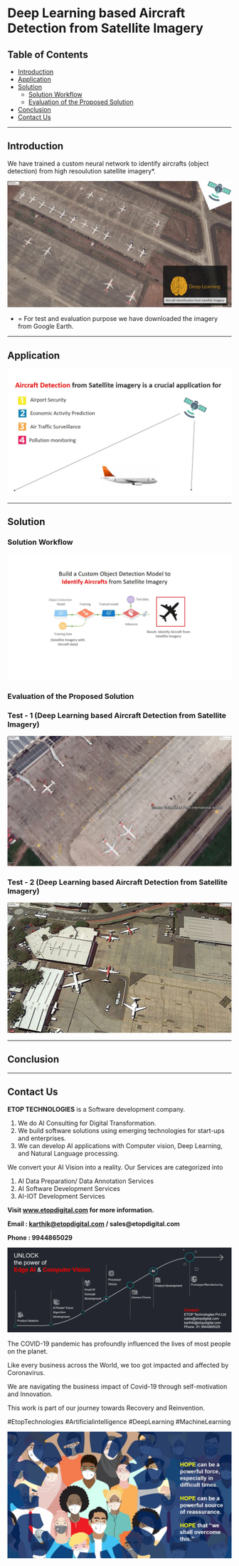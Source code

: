 # Deep Learning based Aircraft Detection from Satellite Imagery

## Table of Contents ##

* [Introduction](https://github.com/Karthikkannan-AI/Deep-Learning-based-Aircraft-Detection-from-satellite-imagery/blob/main/README.md#introduction)
* [Application](https://github.com/Karthikkannan-AI/Deep-Learning-based-Aircraft-Detection-from-satellite-imagery#application)
* [Solution](https://github.com/Karthikkannan-AI/Deep-Learning-based-Aircraft-Detection-from-satellite-imagery#solution)
  * [Solution Workflow](https://github.com/Karthikkannan-AI/Deep-Learning-based-Aircraft-Detection-from-satellite-imagery#solution-workflow)
  * [Evaluation of the Proposed Solution](https://github.com/Karthikkannan-AI/Deep-Learning-based-Aircraft-Detection-from-satellite-imagery#evaluation-of-the-proposed-solution)
* [Conclusion](https://github.com/Karthikkannan-AI/Deep-Learning-based-Aircraft-Detection-from-satellite-imagery#conclusion)
* [Contact Us](https://github.com/Karthikkannan-AI/Deep-Learning-based-Aircraft-Detection-from-satellite-imagery#contact-us)

- - - -

## Introduction  ##

We have trained a custom neural network to identify aircrafts (object detection) from high resoulution satellite imagery*.

<img src="https://github.com/Karthikkannan-AI/Deep-Learning-based-Aircraft-Detection-from-satellite-imagery/blob/main/resources/Introduction.jpeg?raw=true">

* = For test and evaluation purpose we have downloaded the imagery from Google Earth.

- - - -

## Application  ##



<img src="https://github.com/Karthikkannan-AI/Deep-Learning-based-Aircraft-Detection-from-satellite-imagery/blob/main/resources/Application.jpeg?raw=true">

- - - -

## Solution  ##

### Solution Workflow  ###



<img src="https://github.com/Karthikkannan-AI/Deep-Learning-based-Aircraft-Detection-from-satellite-imagery/blob/main/resources/Solution%20Workflow.jpeg?raw=true">

### Evaluation of the Proposed Solution ###

### Test - 1 (Deep Learning based Aircraft Detection from Satellite Imagery) ###

<img src="https://github.com/Karthikkannan-AI/Deep-Learning-based-Aircraft-Detection-from-satellite-imagery/blob/main/resources/Aircraft1.jpg?raw=true">

### Test - 2 (Deep Learning based Aircraft Detection from Satellite Imagery) ###

<img src="https://github.com/Karthikkannan-AI/Deep-Learning-based-Aircraft-Detection-from-satellite-imagery/blob/main/resources/Aircraft2.jpg?raw=true">

- - - -

## Conclusion ##



- - - -

## Contact Us ##

__ETOP TECHNOLOGIES__ is a Software development company. 
1. We do AI Consulting for Digital Transformation.
2. We build software solutions using emerging technologies for start-ups and enterprises. 
3. We can develop AI applications with Computer vision, Deep Learning, and Natural Language processing.

We convert your AI Vision into a reality. Our Services are categorized into 
1. AI Data Preparation/ Data Annotation Services 
2. AI Software Development Services 
3. AI-IOT Development Services

__Visit www.etopdigital.com for more information.__

__Email : karthik@etopdigital.com / sales@etopdigital.com__
          
__Phone : 9944865029__

<img src="https://github.com/Karthikkannan-AI/Deep-Learning-based-Aircraft-Detection-from-satellite-imagery/blob/main/resources/About%20ETOP%20Technologies_Github.png?raw=true">

The COVID-19 pandemic has profoundly influenced the lives of most people on the planet.

Like every business across the World, we too got impacted and affected by Coronavirus.

We are navigating the business impact of Covid-19 through self-motivation and Innovation.

This work is part of our journey towards Recovery and Reinvention.

#EtopTechnologies #Artificialintelligence #DeepLearning #MachineLearning


<img src="https://github.com/Karthikkannan-AI/Deep-Learning-based-Aircraft-Detection-from-satellite-imagery/blob/main/resources/CoronaPandemic.jpeg?raw=true">
